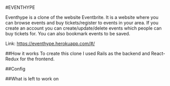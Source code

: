 #EVENTHYPE

Eventhype is a clone of the website Eventbrite. It is a website where you can browse events and buy tickets/register to events in your area. If you create an account you can create/update/delete events which people can buy tickets for. You can also bookmark events to be saved. 

Link: https://eventhype.herokuapp.com/#/

##How it works 
To create this clone I used Rails as the backend and React-Redux for the frontend. 

##Config

##What is left to work on


